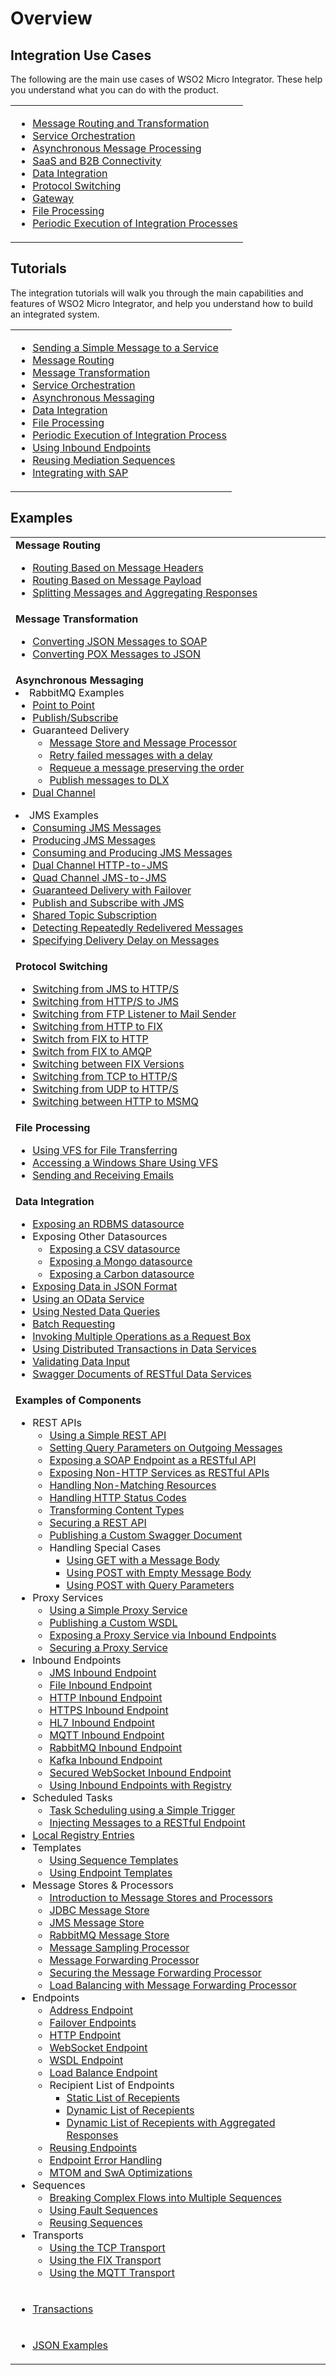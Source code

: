 # Overview

## Integration Use Cases

The following are the main use cases of WSO2 Micro Integrator. These help you understand what you can do with the product.

<table>
    <tr>
        <td>
            <ul>
                <li><a href="../../use-cases/integration-use-case/message-routing-overview">Message Routing and Transformation</a></li>
                <li><a href="../../use-cases/integration-use-case/service-orchestration-overview">Service Orchestration</a></li>
                <li><a href="../../use-cases/integration-use-case/asynchronous-message-overview">Asynchronous Message Processing</a></li>
                <li><a href="../../use-cases/integration-use-case/connectors">SaaS and B2B Connectivity</a></li>
                <li><a href="../../use-cases/integration-use-case/data-integration-overview">Data Integration</a></li>
                <li><a href="../../use-cases/integration-use-case/protocol-switching-overview">Protocol Switching</a></li>
                <li><a href="../../use-cases/integration-use-case/gateway-overview">Gateway</a></li>
                <li><a href="../../use-cases/integration-use-case/file-processing-overview">File Processing</a></li>
                <li><a href="../../use-cases/integration-use-case/scheduled-task-overview">Periodic Execution of Integration Processes</a></li>
            </ul>
        </td>
    </tr>
</table>

## Tutorials

The integration tutorials will walk you through the main capabilities and features of WSO2 Micro Integrator, and help you understand how to build an integrated system.

<table>
    <tr>
        <td>
            <ul>
                <li><a href="../../use-cases/tutorials/sending-a-simple-message-to-a-service">Sending a Simple Message to a Service</a></li>
                <li><a href="../../use-cases/tutorials/routing-requests-based-on-message-content">Message Routing</a></li>
                <li><a href="../../use-cases/tutorials/transforming-message-content">Message Transformation</a></li>
                <li><a href="../../use-cases/tutorials/exposing-several-services-as-a-single-service">Service Orchestration</a></li>
                <li><a href="../../use-cases/tutorials/storing-and-forwarding-messages">Asynchronous Messaging</a></li>
                <li><a href="../../use-cases/tutorials/sending-a-simple-message-to-a-datasource">Data Integration</a></li>
                <li><a href="../../use-cases/tutorials/file-processing">File Processing</a></li>
                <li><a href="../../use-cases/tutorials/using-scheduled-tasks">Periodic Execution of Integration Process</a></li>
                <li><a href="../../use-cases/tutorials/using-inbound-endpoints">Using Inbound Endpoints</a></li>
                <li><a href="../../use-cases/tutorials/using-templates">Reusing Mediation Sequences</a></li>
                <li><a href="../../use-cases/tutorials/sap-integration">Integrating with SAP</a></li>
            </ul>
        </td>
    </tr>
</table>

## Examples

<table>
    <tr>
        <td><b>Message Routing</b> 
            <ul>
                <li><a href="../../use-cases/examples/routing-examples/routing_based_on_headers">Routing Based on Message Headers</a></li>
                <li><a href="../../use-cases/examples/routing-examples/routing_based_on_payloads">Routing Based on Message Payload</a></li>
                <li><a href="../../use-cases/examples/routing-examples/splitting_aggregating_messages">Splitting Messages and Aggregating Responses</a></li>
            </ul>
        </td>
    </tr>
    <tr>
        <td><b>Message Transformation</b> 
            <ul>
                <li><a href="../../use-cases/examples/message_transformation_examples/json-to-soap-conversion">Converting JSON Messages to SOAP</a></li>
                <li><a href="../../use-cases/examples/message_transformation_examples/pox-to-json-conversion/">Converting POX Messages to JSON</a></li>
            </ul>
        </td>
    </tr>
    <tr>
        <td><b>Asynchronous Messaging</b>
            <li>RabbitMQ Examples
                <ul>
                    <li><a href="../../use-cases/examples/rabbitmq_examples/point-to-point-rabbitmq">Point to Point</a></li>
                    <li><a href="../../use-cases/examples/rabbitmq_examples/pub-sub-rabbitmq">Publish/Subscribe</a></li>
                    <li>Guaranteed Delivery 
                        <ul>
                            <li><a href="../../use-cases/examples/rabbitmq_examples/store-forward-rabbitmq">Message Store and Message Processor</a></li>
                            <li><a href="../../use-cases/examples/rabbitmq_examples/retry-delay-failed-msgs-rabbitmq">Retry failed messages with a delay</a></li>
                            <li><a href="../../use-cases/examples/rabbitmq_examples/requeue-msgs-with-errors-rabbitmq">Requeue a message preserving the order</a></li>
                            <li><a href="../../use-cases/examples/rabbitmq_examples/move-msgs-to-dlq-rabbitmq">Publish messages to DLX</a></li>
                        </ul>
                    </li>
                    <li><a href="../../use-cases/examples/rabbitmq_examples/request-response-rabbitmq">Dual Channel</a></li>
                </ul>
            </li>
            <li>JMS Examples
                <ul>
                    <li><a href="../../use-cases/examples/jms_examples/consuming-jms">Consuming JMS Messages</a></li>
                    <li><a href="../../use-cases/examples/jms_examples/producing-jms">Producing JMS Messages</a></li>
                    <li><a href="../../use-cases/examples/jms_examples/consume-produce-jms">Consuming and Producing JMS Messages</a></li>
                    <li><a href="../../use-cases/examples/jms_examples/dual-channel-http-to-jms">Dual Channel HTTP-to-JMS</a></li>
                    <li><a href="../../use-cases/examples/jms_examples/quad-channel-jms-to-jms">Quad Channel JMS-to-JMS</a></li>
                    <li><a href="../../use-cases/examples/jms_examples/guaranteed-delivery-with-failover">Guaranteed Delivery with Failover</a></li>
                    <li><a href="../../use-cases/examples/jms_examples/publish-subscribe-with-jms">Publish and Subscribe with JMS</a></li>
                    <li><a href="../../use-cases/examples/jms_examples/shared-topic-subscription">Shared Topic Subscription</a></li>
                    <li><a href="../../use-cases/examples/jms_examples/detecting-repeatedly-redelivered-messages">Detecting Repeatedly Redelivered Messages</a></li>
                    <li><a href="../../use-cases/examples/jms_examples/specifying-a-delivery-delay-on-messages">Specifying Delivery Delay on Messages</a></li>
                </ul>
            </li>
        </td>
    </tr>
    <tr>
        <td><b>Protocol Switching</b>
            <ul>
                <li><a href="../../use-cases/examples/protocol-switching/switching_from_JMS_to_HTTP/">Switching from JMS to HTTP/S</a></li>
                <li><a href="../../use-cases/examples/protocol-switching/switching_from_HTTPS_to_JMS">Switching from HTTP/S to JMS</a></li>
                <li><a href="../../use-cases/examples/protocol-switching/switching_from_FTP_listener_to_mail_sender">Switching from FTP Listener to Mail Sender</a></li>
                <li><a href="../../use-cases/examples/protocol-switching/switching_from_HTTP_to_FIX">Switching from HTTP to FIX</a></li>
                <li><a href="../../use-cases/examples/protocol-switching/switching_from_FIX_to_HTTP">Switch from FIX to HTTP</a></li>
                <li><a href="../../use-cases/examples/protocol-switching/switching_from_FIX_to_AMQP">Switch from FIX to AMQP</a></li>
                <li><a href="../../use-cases/examples/protocol-switching/switching_between_FIX_versions">Switching between FIX Versions</a></li>
                <li><a href="../../use-cases/examples/protocol-switching/switching_from_TCP_to_HTTPS">Switching from TCP to HTTP/S</a></li>
                <li><a href="../../use-cases/examples/protocol-switching/switching_from_UDP_to_HTTPS">Switching from UDP to HTTP/S</a></li>
                <li><a href="../../use-cases/examples/protocol-switching/switching_between_HTTP_and_MSMQ">Switching between HTTP to MSMQ</a></li>
            </ul>
        </td>
    </tr>
    <tr>
        <td><b>File Processing</b> 
            <ul>
                <li><a href="../../use-cases/examples/file-processing/vfs-transport-examples">Using VFS for File Transferring</a></li>
                <li><a href="../../use-cases/examples/file-processing/Accessing_Windows_Share_Using_VFS_Transport">Accessing a Windows Share Using VFS</a></li>
                <li><a href="../../use-cases/examples/file-processing/mailto-transport-examples">Sending and Receiving Emails</a></li>
            </ul>
        </td>
    </tr>
    <tr>
        <td><b>Data Integration</b>
            <ul>
                <li><a href="../../use-cases/examples/data_integration/rdbms-data-service">Exposing an RDBMS datasource</a></li>
                <li>Exposing Other Datasources
                    <ul>
                        <li><a href="../../use-cases/examples/data_integration/csv-data-service">Exposing a CSV datasource</a></li>
                        <li><a href="../../use-cases/examples/data_integration/mongo-data-service">Exposing a Mongo datasource</a></li>
                        <li><a href="../../use-cases/examples/data_integration/carbon-data-service">Exposing a Carbon datasource</a></li>
                    </ul>
                </li>
                <li><a href="../../use-cases/examples/data_integration/json-with-data-service">Exposing Data in JSON Format</a></li>
                <li><a href="../../use-cases/examples/data_integration/odata-service">Using an OData Service</a></li>
                <li><a href="../../use-cases/examples/data_integration/nested-queries-in-data-service">Using Nested Data Queries</a></li>
                <li><a href="../../use-cases/examples/data_integration/batch-requesting">Batch Requesting</a></li>
                <li><a href="../../use-cases/examples/data_integration/request-box">Invoking Multiple Operations as a Request Box</a></li>
                <li><a href="../../use-cases/examples/data_integration/distributed-trans-data-service">Using Distributed Transactions in Data Services</a></li>
                <li><a href="../../use-cases/examples/data_integration/data-input-validator">Validating Data Input</a></li>
                <li><a href="../../use-cases/examples/data_integration/swagger-data-services">Swagger Documents of RESTful Data Services</a></li>
            </ul>
        </td>
    </tr>
    <tr>
        <td><b>Examples of Components</b>
            <ul>
                <li>REST APIs 
                    <ul>
                        <li><a href="../../use-cases/examples/rest_api_examples/introduction-rest-api">Using a Simple REST API</a></li>
                        <li><a href="../../use-cases/examples/rest_api_examples/setting-query-params-outgoing-messages">Setting Query Parameters on Outgoing Messages</a></li>
                        <li><a href="../../use-cases/examples/rest_api_examples/enabling-rest-to-soap">Exposing a SOAP Endpoint as a RESTful API</a></li>
                        <li><a href="../../use-cases/examples/rest_api_examples/configuring-non-http-endpoints">Exposing Non-HTTP Services as RESTful APIs</a></li>
                        <li><a href="../../use-cases/examples/rest_api_examples/handling-non-matching-resources">Handling Non-Matching Resources</a></li>
                        <li><a href="../../use-cases/examples/rest_api_examples/setting-https-status-codes">Handling HTTP Status Codes</a></li>
                        <li><a href="../../use-cases/examples/rest_api_examples/transforming-content-type">Transforming Content Types</a></li>
                        <li><a href="../../use-cases/examples/rest_api_examples/securing-rest-apis">Securing a REST API</a></li>
                        <li><a href="../../use-cases/examples/rest_api_examples/publishing-a-swagger-api">Publishing a Custom Swagger Document</a></li>
                        <li>Handling Special Cases
                            <ul>
                                <li><a href="../../use-cases/examples/rest_api_examples/using-get-with-a-body">Using GET with a Message Body</a></li>
                                <li><a href="../../use-cases/examples/rest_api_examples/using-post-with-no-body">Using POST with Empty Message Body</a></li>
                                <li><a href="../../use-cases/examples/rest_api_examples/using-post-with-query-param">Using POST with Query Parameters</a></li>
                            </ul>
                        </li>
                    </ul>
                </li>
                <li>Proxy Services 
                    <ul>
                        <li><a href="../../use-cases/examples/proxy_service_examples/Introduction-to-Proxy-Services">Using a Simple Proxy Service</a></li>
                        <li><a href="../../use-cases/examples/proxy_service_examples/publishing-a-custom-wsdl">Publishing a Custom WSDL</a></li>
                        <li><a href="../../use-cases/examples/proxy_service_examples/exposing-proxy-via-inbound">Exposing a Proxy Service via Inbound Endpoints</a></li>
                        <li><a href="../../use-cases/examples/proxy_service_examples/securing-proxy-services">Securing a Proxy Service</a></li>
                    </ul>
                </li>
                <li>Inbound Endpoints 
                    <ul>
                        <li><a href="../../use-cases/examples/inbound_endpoint_examples/inbound-endpoint-jms-protocol">JMS Inbound Endpoint</a></li>
                        <li><a href="../../use-cases/examples/inbound_endpoint_examples/file-inbound-endpoint">File Inbound Endpoint</a></li>
                        <li><a href="../../use-cases/examples/inbound_endpoint_examples/inbound-endpoint-http-protocol">HTTP Inbound Endpoint</a></li>
                        <li><a href="../../use-cases/examples/inbound_endpoint_examples/inbound-endpoint-https-protocol">HTTPS Inbound Endpoint</a></li>
                        <li><a href="../../use-cases/examples/inbound_endpoint_examples/inbound-endpoint-hl7-protocol-auto-ack">HL7 Inbound Endpoint</a></li>
                        <li><a href="../../use-cases/examples/inbound_endpoint_examples/inbound-endpoint-mqtt-protocol">MQTT Inbound Endpoint</a></li>
                        <li><a href="../../use-cases/examples/inbound_endpoint_examples/inbound-endpoint-rabbitmq-protocol">RabbitMQ Inbound Endpoint</a></li>
                        <li><a href="../../use-cases/examples/inbound_endpoint_examples/inbound-endpoint-kafka">Kafka Inbound Endpoint</a></li>
                        <li><a href="../../use-cases/examples/inbound_endpoint_examples/inbound-endpoint-secured-websocket">Secured WebSocket Inbound Endpoint</a></li>
                        <li><a href="../../use-cases/examples/inbound_endpoint_examples/inbound-endpoint-with-registry">Using Inbound Endpoints with Registry</a></li>
                    </ul>
                </li>
                <li>Scheduled Tasks 
                    <ul>
                        <li><a href="../../use-cases/examples/scheduled-tasks/task-scheduling-simple-trigger">Task Scheduling using a Simple Trigger</a></li>
                        <li><a href="../../use-cases/examples/scheduled-tasks/injecting-messages-to-rest-endpoint">Injecting Messages to a RESTful Endpoint</a></li>
                    </ul>
                </li>
                <li><a href="../../use-cases/examples/registry_examples/local-registry-entries">Local Registry Entries</a></li>
                <li>Templates 
                    <ul>
                        <li><a href="../../use-cases/examples/template_examples/using-sequence-templates">Using Sequence Templates</a></li>
                        <li><a href="../../use-cases/examples/template_examples/using-endpoint-templates">Using Endpoint Templates</a></li>
                    </ul>
                </li>
                <li>Message Stores & Processors 
                    <ul>
                        <li><a href="../../use-cases/examples/message_store_processor_examples/intro-message-stores-processors">Introduction to Message Stores and Processors</a></li>
                        <li><a href="../../use-cases/examples/message_store_processor_examples/using-jdbc-message-store">JDBC Message Store</a></li>
                        <li><a href="../../use-cases/examples/message_store_processor_examples/using-jms-message-stores">JMS Message Store</a></li>
                        <li><a href="../../use-cases/examples/message_store_processor_examples/using-rabbitmq-message-stores">RabbitMQ Message Store</a></li>
                        <li><a href="../../use-cases/examples/message_store_processor_examples/using-message-sampling-processor">Message Sampling Processor</a></li>
                        <li><a href="../../use-cases/examples/message_store_processor_examples/using-message-forwarding-processor">Message Forwarding Processor</a></li>
                        <li><a href="../../use-cases/examples/message_store_processor_examples/securing-message-processor">Securing the Message Forwarding Processor</a></li>
                        <li><a href="../../use-cases/examples/message_store_processor_examples/loadbalancing-with-message-processor">Load Balancing with Message Forwarding Processor</a></li>
                    </ul>
                </li>
                <li>Endpoints 
                    <ul>
                        <li><a href="../../use-cases/examples/endpoint_examples/using-address-endpoints">Address Endpoint</a></li>
                        <li><a href="../../use-cases/examples/endpoint_examples/using-failover-endpoints">Failover Endpoints</a></li>
                        <li><a href="../../use-cases/examples/endpoint_examples/using-http-endpoints">HTTP Endpoint</a></li>
                        <li><a href="../../use-cases/examples/endpoint_examples/using-websocket-endpoints">WebSocket Endpoint</a></li>
                        <li><a href="../../use-cases/examples/endpoint_examples/using-wsdl-endpoints">WSDL Endpoint</a></li>
                        <li><a href="../../use-cases/examples/endpoint_examples/using-loadbalancing-endpoints">Load Balance Endpoint</a></li>
                        <li>Recipient List of Endpoints
                            <ul>
                                <li><a href="../../use-cases/examples/endpoint_examples/using-static-recepient-list-endpoints">Static List of Recepients</a></li>
                                <li><a href="../../use-cases/examples/endpoint_examples/using-dynamic-recepient-list-endpoints-1">Dynamic List of Recepients</a></li>
                                <li><a href="../../use-cases/examples/endpoint_examples/using-dynamic-recepient-list-endpoints-2">Dynamic List of Recepients with Aggregated Responses</a></li>
                            </ul>
                        </li>
                        <li><a href="../../use-cases/examples/endpoint_examples/reusing-endpoints">Reusing Endpoints</a></li>
                        <li><a href="../../use-cases/examples/endpoint_examples/endpoint-error-handling">Endpoint Error Handling</a></li>
                        <li><a href="../../use-cases/examples/endpoint_examples/mtom-swa-with-endpoints">MTOM and SwA Optimizations</a></li>
                    </ul>
                </li>
                <li>Sequences 
                    <ul>
                        <li><a href="../../use-cases/examples/sequence_examples/using-multiple-sequences">Breaking Complex Flows into Multiple Sequences</a></li>
                        <li><a href="../../use-cases/examples/sequence_examples/using-fault-sequences">Using Fault Sequences</a></li>
                        <li><a href="../../use-cases/examples/sequence_examples/custom-sequences-with-proxy-services">Reusing Sequences</a></li>
                    </ul>
                </li>
                <li>Transports 
                    <ul>
                        <li><a href="../../use-cases/examples/transport_examples/tcp-transport-examples">Using the TCP Transport</a></li>
                        <li><a href="../../use-cases/examples/transport_examples/fix-transport-examples">Using the FIX Transport</a></li>
                        <li><a href="../../use-cases/examples/transport_examples/Pub_Sub_using_MQTT">Using the MQTT Transport</a></li>
                    </ul>
                </li>
            </ul>
        </td>
    </tr>
    <tr>
        <td>
            <ul>
                <li><a href="../../use-cases/examples/working-with-transactions">Transactions</a></li>
            </ul>
        </td>
    </tr>
    <tr>
        <td>
            <ul>
                <li><a href="../../use-cases/examples/json_examples/json-examples">JSON Examples</a></li>
            </ul>
        </td>
    </tr>
</table>